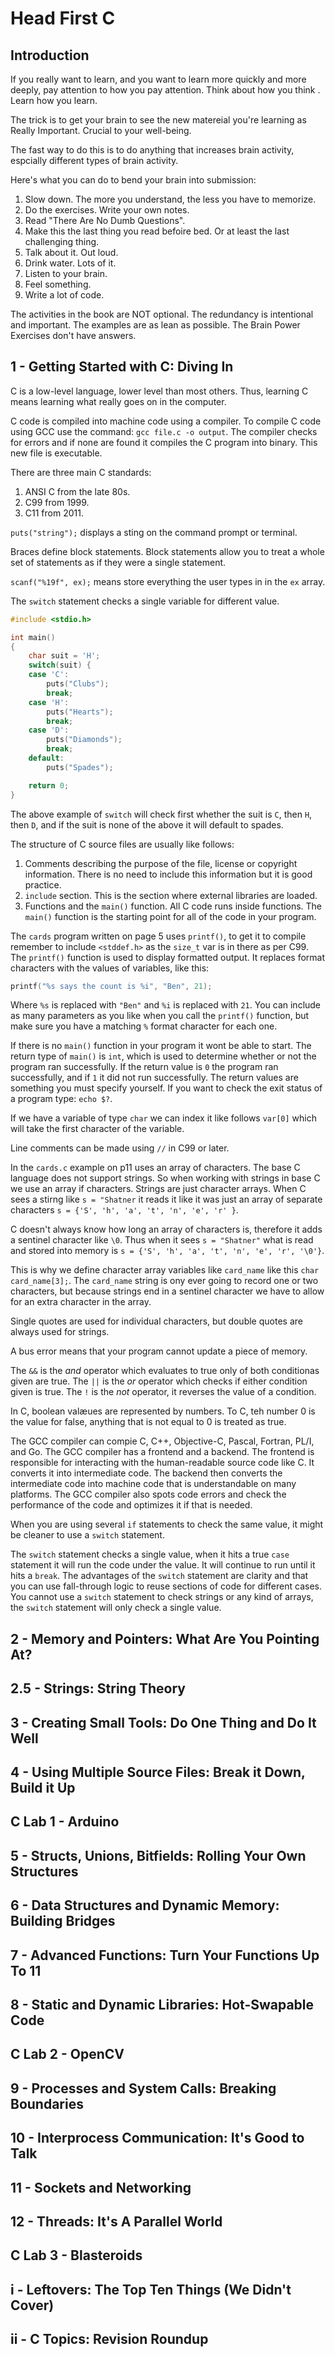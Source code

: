# Head First C


## Introduction
If you really want to learn, and you want to learn more quickly and more deeply, pay attention to how you pay attention.
Think about how you think .
Learn how you learn.

The trick is to get your brain to see the new matereial you're learning as Really Important.
Crucial to your well-being.

The fast way to do this is to do anything that increases brain activity, espcially different types of brain activity.

Here's what you can do to bend your brain into submission:
1. Slow down. The more you understand, the less you have to memorize.
2. Do the exercises. Write your own notes.
3. Read "There Are No Dumb Questions".
4. Make this the last thing you read befoire bed. Or at least the last challenging thing.
5. Talk about it. Out loud.
6. Drink water. Lots of it.
7. Listen to your brain.
8. Feel something.
9. Write a lot of code.

The activities in the book are NOT optional.
The redundancy is intentional and important.
The examples are as lean as possible.
The Brain Power Exercises don't have answers.

## 1 - Getting Started with C: Diving In
C is a low-level language, lower level than most others.
Thus, learning C means learning what really goes on in the computer.

C code is compiled into machine code using a compiler.
To compile C code using GCC use the command: `gcc file.c -o output`.
The compiler checks for errors and if none are found it compiles the C program into binary.
This new file is executable.

There are three main C standards:
1. ANSI C from the late 80s.
2. C99 from 1999.
3. C11 from 2011.

`puts("string");` displays a sting on the command prompt or terminal.

Braces define block statements.
Block statements allow you to treat a whole set of statements as if they were a single statement. 

`scanf("%19f", ex);` means store everything the user types in in the `ex` array.

The `switch` statement checks a single variable for different value.
```c
#include <stdio.h>

int main() 
{
    char suit = 'H';
    switch(suit) {
    case 'C':
        puts("Clubs");
        break;
    case 'H':
        puts("Hearts");
        break;
    case 'D':
        puts("Diamonds");
        break;
    default:
        puts("Spades");

    return 0;
}
```

The above example of `switch` will check first whether the suit is `C`, then `H`, then `D`, and if the suit is none of the above it will default to spades.

The structure of C source files are usually like follows:
1. Comments describing the purpose of the file, license or copyright information.
   There is no need to include this information but it is good practice.
2. `include` section.
   This is the section where external libraries are loaded.
3. Functions and the `main()` function.
   All C code runs inside functions.
   The `main()` function is the starting point for all of the code in your program.

The `cards` program written on page 5 uses `printf()`, to get it to compile remember to include `<stddef.h>` as the `size_t` var is in there as per C99.
The `printf()` function is used to display formatted output.
It replaces format characters with the values of variables, like this:
```c
printf("%s says the count is %i", "Ben", 21);
```
Where `%s` is replaced with `"Ben"` and `%i` is replaced with `21`.
You can include as many parameters as you like when you call the `printf()` function, but make sure you have a matching `%` format character for each one.

If there is no `main()` function in your program it wont be able to start.
The return type of `main()` is `int`, which is used to determine whether or not the program ran successfully.
If the return value is `0` the program ran successfully, and if `1` it did not run successfully.
The return values are something you must specify yourself.
If you want to check the exit status of a program type: `echo $?`.

If we have a variable of type `char` we can index it like follows `var[0]` which will take the first character of the variable.

Line comments can be made using `//` in C99 or later.

In the `cards.c` example on p11 uses an array of characters.
The base C language does not support strings.
So when working with strings in base C we use an array if characters.
Strings are just character arrays.
When C sees a stirng like `s = "Shatner` it reads it like it was just an array of separate characters `s = {'S', 'h', 'a', 't', 'n', 'e', 'r' }`.

C doesn't always know how long an array of characters is, therefore it adds a sentinel character like `\0`.
Thus when it sees `s = "Shatner"` what is read and stored into memory is `s = {'S', 'h', 'a', 't', 'n', 'e', 'r', '\0'}`.

This is why we define character array variables like `card_name` like this `char card_name[3];`.
The `card_name` string is ony ever going to record one or two characters, but because strings end in a sentinel character we have to allow for an extra character in the array.

Single quotes are used for individual characters, but double quotes are always used for strings.

A bus error means that your program cannot update a piece of memory.

The `&&` is the *and* operator which evaluates to true only of both conditionas given are true.
The `||` is the *or* operator which checks if either condition given is true.
The `!` is the *not* operator, it reverses the value of a condition.

In C, boolean valæues are represented by numbers.
To C, teh number 0 is the value for false, anything that is not equal to 0 is treated as true.

The GCC compiler can compie C, C++, Objective-C, Pascal, Fortran, PL/I, and Go.
The GCC compiler has a frontend and a backend.
The frontend is responsible for interacting with the human-readable source code like C.
It converts it into intermediate code. 
The backend then converts the intermediate code into machine code that is understandable on many platforms.
The GCC compiler also spots code errors and check the performance of the code and optimizes it if that is needed.

When you are using several `if` statements to check the same value, it might be cleaner to use a `switch` statement.

The `switch` statement checks a single value, when it hits a true `case` statement it will run the code under the value.
It will continue to run until it hits a `break`.
The advantages of the `switch` statement are clarity and that you can use fall-through logic to reuse sections of code for different cases.
You cannot use a `switch` statement to check strings or any kind of arrays, the `switch` statement will only check a single value.


## 2 - Memory and Pointers: What Are You Pointing At?

## 2.5 - Strings: String Theory

## 3 - Creating Small Tools: Do One Thing and Do It Well

## 4 - Using Multiple Source Files: Break it Down, Build it Up

## C Lab 1 - Arduino

## 5 - Structs, Unions, Bitfields: Rolling Your Own Structures

## 6 - Data Structures and Dynamic Memory: Building Bridges

## 7 - Advanced Functions: Turn Your Functions Up To 11

## 8 - Static and Dynamic Libraries: Hot-Swapable Code

## C Lab 2 - OpenCV

## 9 - Processes and System Calls: Breaking Boundaries

## 10 - Interprocess Communication: It's Good to Talk

## 11 - Sockets and Networking

## 12 - Threads: It's A Parallel World

## C Lab 3 - Blasteroids

## i - Leftovers: The Top Ten Things (We Didn't Cover)

## ii - C Topics: Revision Roundup 
